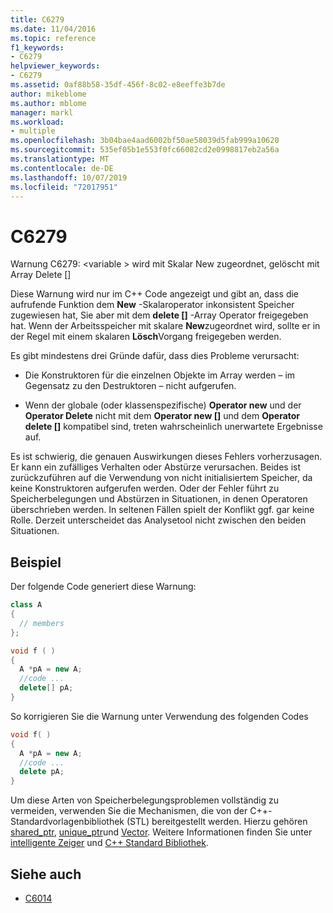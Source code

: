 ```yaml
---
title: C6279
ms.date: 11/04/2016
ms.topic: reference
f1_keywords:
- C6279
helpviewer_keywords:
- C6279
ms.assetid: 0af88b58-35df-456f-8c02-e8eeffe3b7de
author: mikeblome
ms.author: mblome
manager: markl
ms.workload:
- multiple
ms.openlocfilehash: 3b04bae4aad6002bf50ae58039d5fab999a10620
ms.sourcegitcommit: 535ef05b1e553f0fc66082cd2e0998817eb2a56a
ms.translationtype: MT
ms.contentlocale: de-DE
ms.lasthandoff: 10/07/2019
ms.locfileid: "72017951"
---
```

# <a name="c6279"></a>C6279
Warnung C6279: \<variable > wird mit Skalar New zugeordnet, gelöscht mit Array Delete []

Diese Warnung wird nur im C++ Code angezeigt und gibt an, dass die aufrufende Funktion dem **New** -Skalaroperator inkonsistent Speicher zugewiesen hat, Sie aber mit dem **delete []** -Array Operator freigegeben hat. Wenn der Arbeitsspeicher mit skalare **New**zugeordnet wird, sollte er in der Regel mit einem skalaren **Lösch**Vorgang freigegeben werden.

Es gibt mindestens drei Gründe dafür, dass dies Probleme verursacht:

- Die Konstruktoren für die einzelnen Objekte im Array werden – im Gegensatz zu den Destruktoren – nicht aufgerufen.

- Wenn der globale (oder klassenspezifische) **Operator new** und der **Operator Delete** nicht mit dem **Operator new []** und dem **Operator delete []** kompatibel sind, treten wahrscheinlich unerwartete Ergebnisse auf.

Es ist schwierig, die genauen Auswirkungen dieses Fehlers vorherzusagen. Er kann ein zufälliges Verhalten oder Abstürze verursachen. Beides ist zurückzuführen auf die Verwendung von nicht initialisiertem Speicher, da keine Konstruktoren aufgerufen werden. Oder der Fehler führt zu Speicherbelegungen und Abstürzen in Situationen, in denen Operatoren überschrieben werden. In seltenen Fällen spielt der Konflikt ggf. gar keine Rolle. Derzeit unterscheidet das Analysetool nicht zwischen den beiden Situationen.

## <a name="example"></a>Beispiel

Der folgende Code generiert diese Warnung:

```cpp
class A
{
  // members
};

void f ( )
{
  A *pA = new A;
  //code ...
  delete[] pA;
}
```

So korrigieren Sie die Warnung unter Verwendung des folgenden Codes

```cpp
void f( )
{
  A *pA = new A;
  //code ...
  delete pA;
}
```

Um diese Arten von Speicherbelegungsproblemen vollständig zu vermeiden, verwenden Sie die Mechanismen, die von der C++-Standardvorlagenbibliothek (STL) bereitgestellt werden. Hierzu gehören [shared_ptr](/cpp/standard-library/shared-ptr-class), [unique_ptr](/cpp/standard-library/unique-ptr-class)und [Vector](/cpp/standard-library/vector). Weitere Informationen finden Sie unter [intelligente Zeiger](/cpp/cpp/smart-pointers-modern-cpp) und [ C++ Standard Bibliothek](/cpp/standard-library/cpp-standard-library-reference).

## <a name="see-also"></a>Siehe auch

- [C6014](../code-quality/c6014.md)
